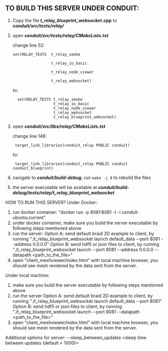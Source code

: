 ## TO BUILD THIS SERVER UNDER CONDUIT:
1. Copy the file __*t_relay_blueprint_websocket.cpp*__ to __*conduit/src/tests/relay/*__
2. open __*conduit/src/tests/relay/CMakeLists.txt*__

	change line 52:

	```
	set(RELAY_TESTS  t_relay_smoke
    
    	             t_relay_io_basic
                     
        	         t_relay_node_viewer
                     
            	     t_relay_websocket)
	```
    to:
  	```
      set(RELAY_TESTS t_relay_smoke
                      t_relay_io_basic
                      t_relay_node_viewer
                      t_relay_websocket
                      t_relay_blueprint_websocket)
  	```

3. open __*conduit/src/libs/relay/CMakeLists.txt*__

   change line 148:

   		target_link_libraries(conduit_relay PUBLIC conduit)
   to:
   
   		target_link_libraries(conduit_relay PUBLIC conduit conduit_blueprint)

4. navigate to __*conduit/build-debug*__, run `make -j 8` to rebuild the files
5. the server executable will be available at __*conduit/build-debug/tests/relay/t_relay_blueprint_websocket*__


HOW TO RUN THIS SERVER?
Under Docker:
1. run docker container: "docker run -p 8081:8081 -t -i conduit-ubuntu:current"
2. under docker container, make sure you build the server executable by following steps mentioned above
3. run the server: 
	Option A: send default braid 2D example to client,
		by running "./t_relay_blueprint_websocket launch default_data --port 8081 --address 0.0.0.0"
	Option B: send hdf5 or json files to client,
	        by running "./t_relay_blueprint_websocket launch --port 8081 --address 0.0.0.0 --datapath <path_to_the_file>"
4. open "client_meshviewer/index.html" with local machine browser, you should see mesh rendered by the data sent from the server.

Under local machine:
1. make sure you build the server executable by following steps mentioned above
2. run the server 
	Option A: send default braid 2D example to client,
		    by running "./t_relay_blueprint_websocket launch default_data --port 8081"
	Option B: send hdf5 or json files to client,
	            by running "./t_relay_blueprint_websocket launch --port 8081 --datapath <path_to_the_file>"
3. open "client_meshviewer/index.html" with local machine browser, you should see mesh rendered by the data sent from the server.


Additional options for server:
	--sleep_between_updates <sleep time between updates (default = 1000)>
	

